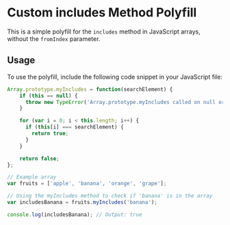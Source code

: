 # Custom includes Method Polyfill

This is a simple polyfill for the `includes` method in JavaScript arrays, without the `fromIndex` parameter.

## Usage

To use the polyfill, include the following code snippet in your JavaScript file:

```javascript
Array.prototype.myIncludes = function(searchElement) {
    if (this == null) {
      throw new TypeError('Array.prototype.myIncludes called on null or undefined');
    }

    for (var i = 0; i < this.length; i++) {
      if (this[i] === searchElement) {
        return true;
      }
    }

    return false;
};

// Example array
var fruits = ['apple', 'banana', 'orange', 'grape'];

// Using the myIncludes method to check if 'banana' is in the array
var includesBanana = fruits.myIncludes('banana');

console.log(includesBanana); // Output: true




